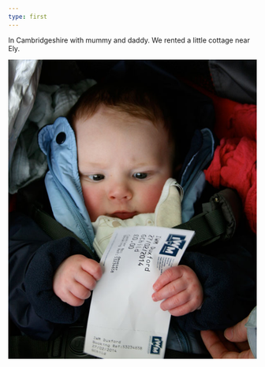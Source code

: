 ```yaml
---
type: first
---
```


In Cambridgeshire with mummy and daddy. We rented a little cottage near Ely.

![On holiday](img/photos/2014-02-24-holiday.jpg)